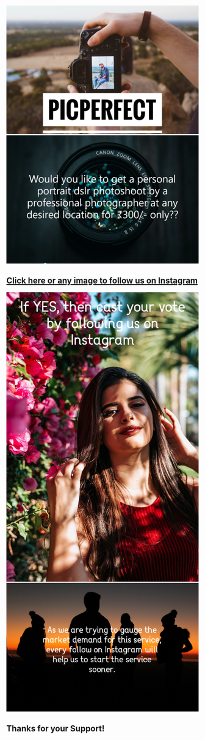 ![Image of DSLR](/assets/main0.jpg)
![Image of DSLR](/assets/main1.JPG)
## [Click here or any image to follow us on Instagram](https://www.instagram.com/pic_perfect_7/?hl=en)
![Image of people](/assets/portrait3.jpg)
![Image of DSLR](/assets/main3.jpg)

##  Thanks for your Support! 
